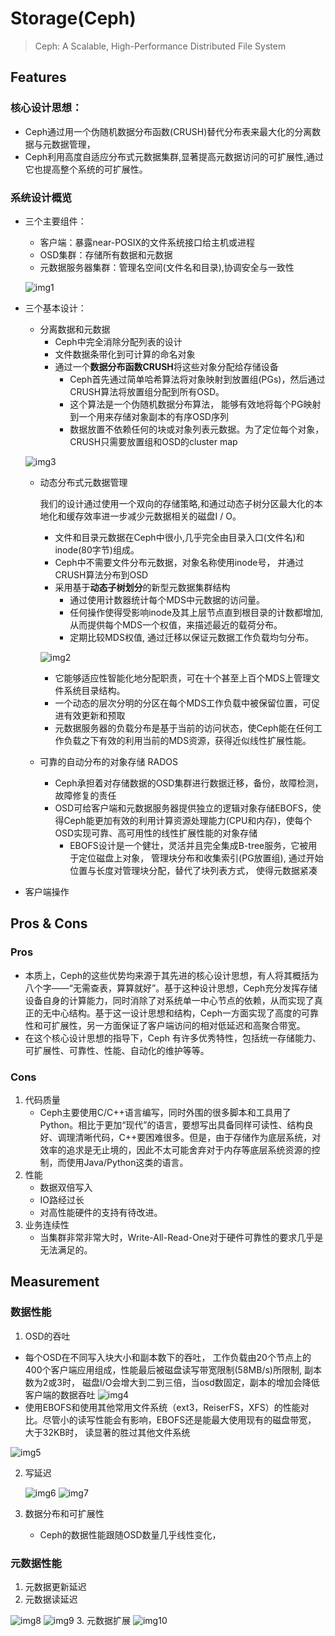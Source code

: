 # Storage(Ceph)
> Ceph: A Scalable, High-Performance Distributed File System

## Features 
### 核心设计思想：
- Ceph通过用一个伪随机数据分布函数(CRUSH)替代分布表来最大化的分离数据与元数据管理，
- Ceph利用高度自适应分布式元数据集群,显著提高元数据访问的可扩展性,通过它也提高整个系统的可扩展性。
### 系统设计概览
- 三个主要组件：
  - 客户端：暴露near-POSIX的文件系统接口给主机或进程
  - OSD集群：存储所有数据和元数据
  - 元数据服务器集群：管理名空间(文件名和目录),协调安全与一致性

  ![img1](img1.png)
- 三个基本设计：
  - 分离数据和元数据
    - Ceph中完全消除分配列表的设计
    - 文件数据条带化到可计算的命名对象
    - 通过一个**数据分布函数CRUSH**将这些对象分配给存储设备
      - Ceph首先通过简单哈希算法将对象映射到放置组(PGs)，然后通过CRUSH算法将放置组分配到所有OSD。
      - 这个算法是一个伪随机数据分布算法， 能够有效地将每个PG映射到一个用来存储对象副本的有序OSD序列
      - 数据放置不依赖任何的块或对象列表元数据。为了定位每个对象， CRUSH只需要放置组和OSD的cluster map

  ![img3](img3.png)
  - 动态分布式元数据管理

    我们的设计通过使用一个双向的存储策略,和通过动态子树分区最大化的本地化和缓存效率进一步减少元数据相关的磁盘I / O。
    - 文件和目录元数据在Ceph中很小,几乎完全由目录入口(文件名)和inode(80字节)组成。
    - Ceph中不需要文件分布元数据，对象名称使用inode号， 并通过CRUSH算法分布到OSD
    - 采用基于**动态子树划分**的新型元数据集群结构
      - 通过使用计数器统计每个MDS中元数据的访问量。
      - 任何操作使得受影响inode及其上层节点直到根目录的计数都增加, 从而提供每个MDS一个权值，来描述最近的载荷分布。
      - 定期比较MDS权值, 通过迁移以保证元数据工作负载均匀分布。

    ![img2](img2.png)

    - 它能够适应性智能化地分配职责，可在十个甚至上百个MDS上管理文件系统目录结构。
    - 一个动态的层次分明的分区在每个MDS工作负载中被保留位置，可促进有效更新和预取
    - 元数据服务器的负载分布是基于当前的访问状态，使Ceph能在任何工作负载之下有效的利用当前的MDS资源，获得近似线性扩展性能。
  - 可靠的自动分布的对象存储 RADOS
    - Ceph承担着对存储数据的OSD集群进行数据迁移，备份，故障检测，故障修复的责任
    - OSD可给客户端和元数据服务器提供独立的逻辑对象存储EBOFS，使得Ceph能更加有效的利用计算资源处理能力(CPU和内存)，使每个OSD实现可靠、高可用性的线性扩展性能的对象存储
      - EBOFS设计是一个健壮，灵活并且完全集成B-tree服务，它被用于定位磁盘上对象， 管理块分布和收集索引(PG放置组), 通过开始位置与长度对管理块分配，替代了块列表方式， 使得元数据紧凑
- 客户端操作


    
   
## Pros & Cons
### Pros
- 本质上，Ceph的这些优势均来源于其先进的核心设计思想，有人将其概括为八个字——“无需查表，算算就好”。基于这种设计思想，Ceph充分发挥存储设备自身的计算能力，同时消除了对系统单一中心节点的依赖，从而实现了真正的无中心结构。基于这一设计思想和结构，Ceph一方面实现了高度的可靠性和可扩展性，另一方面保证了客户端访问的相对低延迟和高聚合带宽。
- 在这个核心设计思想的指导下，Ceph 有许多优秀特性，包括统一存储能力、可扩展性、可靠性、性能、自动化的维护等等。
### Cons
1. 代码质量
   - Ceph主要使用C/C++语言编写，同时外围的很多脚本和工具用了Python。相比于更加“现代”的语言，要想写出具备同样可读性、结构良好、调理清晰代码，C++要困难很多。但是，由于存储作为底层系统，对效率的追求是无止境的，因此不太可能舍弃对于内存等底层系统资源的控制，而使用Java/Python这类的语言。
2. 性能
   - 数据双倍写入
   -  IO路经过长
   -  对高性能硬件的支持有待改进。
3. 业务连续性
   - 当集群非常非常大时，Write-All-Read-One对于硬件可靠性的要求几乎是无法满足的。
## Measurement
### 数据性能
1. OSD的吞吐
  - 每个OSD在不同写入块大小和副本数下的吞吐， 工作负载由20个节点上的400个客户端应用组成，性能最后被磁盘读写带宽限制(58MB/s)所限制, 副本数为2或3时， 磁盘I/O会增大到二到三倍，当osd数固定，副本的增加会降低客户端的数据吞吐
  ![img4](img4.png)
  -  使用EBOFS和使用其他常用文件系统（ext3，ReiserFS，XFS）的性能对比。尽管小的读写性能会有影响，EBOFS还是能最大使用现有的磁盘带宽， 大于32KB时， 读显著的胜过其他文件系统

  ![img5](img5.png)

2. 写延迟

   ![img6](img6.png)
   ![img7](img7.png)
3. 数据分布和可扩展性 
   - Ceph的数据性能跟随OSD数量几乎线性变化，

### 元数据性能
1. 元数据更新延迟
2. 元数据读延迟

![img8](img8.png)
   ![img9](img9.png)
3. 元数据扩展 
![img10](img10.png)
